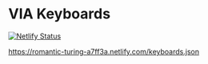 # VIA Keyboards
[![Netlify Status](https://api.netlify.com/api/v1/badges/c9c613b9-00b3-44b4-8f64-3e50043581b0/deploy-status)](https://app.netlify.com/sites/romantic-turing-a7ff3a/deploys)

https://romantic-turing-a7ff3a.netlify.com/keyboards.json
